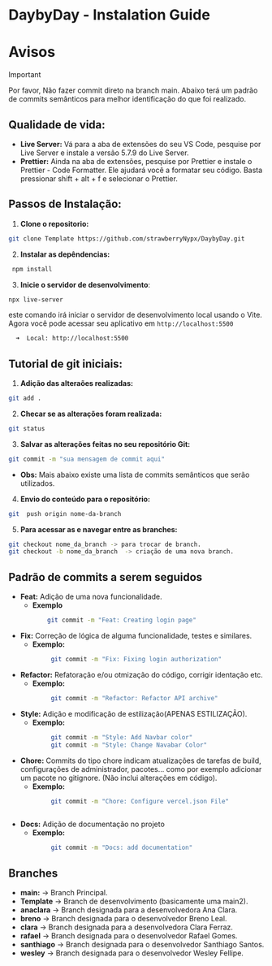 # DaybyDay - Instalation Guide
# Avisos

> [!IMPORTANT]  
> Por favor, Não fazer commit direto na branch main.
> Abaixo terá um padrão de commits semânticos para melhor identificação do que foi realizado.

## Qualidade de vida:
* **Live Server:** Vá para a aba de extensões do seu VS Code, pesquise por Live Server e instale a versão 5.7.9 do Live Server.
* **Prettier:** Ainda na aba de extensões, pesquise por Prettier e instale o Prettier - Code Formatter. Ele ajudará você a formatar seu código. Basta pressionar shift + alt + f e selecionar o Prettier.

## Passos de Instalação: 

1. **Clone o repositorio:**
```bash 
git clone Template https://github.com/strawberryNypx/DaybyDay.git 
```
2. **Instalar as depêndencias:**
```bash
 npm install   
```
3. **Inicie o servidor de desenvolvimento**:
```bash
npx live-server
```
este comando irá iniciar o servidor de desenvolvimento local usando o Vite. Agora você pode acessar seu aplicativo em  `http://localhost:5500`
```bash
  ➜  Local: http://localhost:5500
```
## Tutorial de git iniciais:
1. **Adição das alteraões realizadas:**
  ```bash
  git add .
  ```
2. **Checar se as alterações foram realizada:**
  ```bash
  git status
  ```
3. **Salvar as alterações feitas no seu repositório Git:**
  ```bash
  git commit -m "sua mensagem de commit aqui"
  ```
 * **Obs:** Mais abaixo existe uma lista de commits semânticos que serão utilizados.
4. **Envio do conteúdo para o repositório:**
  ```bash
  git  push origin nome-da-branch
  ```
5. **Para acessar as e navegar entre as branches:**
  ```bash
  git checkout nome_da_branch -> para trocar de branch.
  git checkout -b nome_da_branch  -> criação de uma nova branch.
  ```
## Padrão de commits a serem seguidos

- **Feat:** Adição de uma nova funcionalidade.
    - **Exemplo**
        ```bash
            git commit -m "Feat: Creating login page"
        ```
- **Fix:** Correção de lógica de alguma funcionalidade, testes e similares.
    - **Exemplo:**   
       ```bash
            git commit -m "Fix: Fixing login authorization"
        ```      
- **Refactor:** Refatoração e/ou otmização do código, corrigir identação etc.
    - **Exemplo:**   
       ```bash
            git commit -m "Refactor: Refactor API archive"
        ```      
- **Style:** Adição e modificação de estilização(APENAS ESTILIZAÇÃO).
    - **Exemplo:**   
       ```bash
            git commit -m "Style: Add Navbar color"
            git commit -m "Style: Change Navabar Color"
        ```    
- **Chore:** Commits do tipo chore indicam atualizações de tarefas de build, configurações de administrador, pacotes... como por exemplo adicionar um pacote no gitignore. (Não inclui alterações em código).
    - **Exemplo:**   
       ```bash
            git commit -m "Chore: Configure vercel.json File"
            
        ```    
- **Docs:** Adição de documentação no projeto
    - **Exemplo:**   
       ```bash
            git commit -m "Docs: add documentation"            
        ``` 

## Branches 
- **main:** -> Branch Principal.
- **Template** -> Branch de desenvolvimento (basicamente uma main2).
- **anaclara** -> Branch designada para a desenvolvedora Ana Clara.
- **breno** -> Branch designada para o desenvolvedor Breno Leal.
- **clara** -> Branch designada para a desenvolvedora Clara Ferraz.
- **rafael** -> Branch designada para o desenvolvedor Rafael Gomes.
- **santhiago** -> Branch designada para o desenvolvedor Santhiago Santos.
- **wesley** -> Branch designada para o desenvolvedor Wesley Fellipe.

